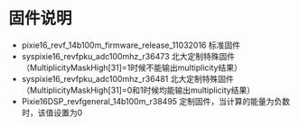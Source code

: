 <!-- firmware.md --- 
;; 
;; Description: 
;; Author: Hongyi Wu(吴鸿毅)
;; Email: wuhongyi@qq.com 
;; Created: 二 12月 13 09:41:49 2016 (+0800)
;; Last-Updated: 五 11月 17 20:15:45 2017 (+0800)
;;           By: Hongyi Wu(吴鸿毅)
;;     Update #: 2
;; URL: http://wuhongyi.cn -->

# 固件说明

- pixie16_revf_14b100m_firmware_release_11032016 标准固件
- syspixie16_revfpku_adc100mhz_r36473 北大定制特殊固件（MultiplicityMaskHigh[31]=1时候不能输出multiplicity结果）
- syspixie16_revfpku_adc100mhz_r36481 北大定制特殊固件（MultiplicityMaskHigh[31]=0和1时候均能输出multiplicity结果）
- Pixie16DSP_revfgeneral_14b100m_r38495  定制固件，当计算的能量为负数时，该值设置为0



<!-- firmware.md ends here -->
